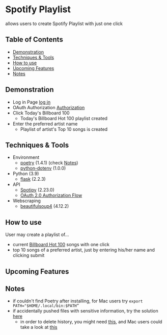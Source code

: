 # Spotify Playlist

allows users to create Spotify Playlist with just one click

## Table of Contents

* [Demonstration](https://github.com/Pammy737/Spotify_Playlist#demonstration)
* [Techniques & Tools](https://github.com/Pammy737/Spotify_Playlist#techniques--tools)
* [How to use](https://github.com/Pammy737/Spotify_Playlist#how-to-use)
* [Upcoming Features](https://github.com/Pammy737/Spotify_Playlist#upcoming-features)
* [Notes](https://github.com/Pammy737/Spotify_Playlist#notes)

## Demonstration
* Log in Page
  [log in](https://github.com/Pammy737/Spotify_Playlist/blob/main/images/1.png)
* OAuth Authorization
  [Authorization](https://github.com/Pammy737/Spotify_Playlist/blob/main/images/2.png)
* Click Today's Billboard 100
   * Today's Billboard Hot 100 playlist created
* Enter the preferred artist name
   * Playlist of artist's Top 10 songs is created
   

## Techniques & Tools

* Environment
    * [poetry](https://python-poetry.org/docs/#installation) (1.4.1) (check [Notes]())
    * [python-dotenv](https://pypi.org/project/python-dotenv/) (1.0.0)
* Python (3.9)
    * [flask](https://flask.palletsprojects.com/en/2.2.x/) (2.2.3)
* API
    * [Spotipy](https://spotipy.readthedocs.io/en/2.22.1/) (2.23.0)
    * [OAuth 2.0 Authorization Flow](https://developer.spotify.com/documentation/web-api/tutorials/code-flow)
* Webscraping
    * [beautifulsoup4](https://pypi.org/project/beautifulsoup4/) (4.12.2)

## How to use

User may create a playlist of...

* current [Billboard Hot 100](https://www.billboard.com/charts/hot-100/) songs with one click
* top 10 songs of a preferred artist, just by entering his/her name and clicking submit

## Upcoming Features

## Notes
* if couldn't find Poetry after installing, for Mac users try ```export PATH="$HOME/.local/bin:$PATH”```
* if accidentally pushed files with sensitive information, try the solution [here](https://daily-dev-tips.com/posts/removing-a-env-file-from-git-history/)
  * in order to delete history, you might need [this](https://www.educative.io/answers/the-fatal-refusing-to-merge-unrelated-histories-git-error), and Mac users could take a look at [this](https://gist.github.com/kenandersen/2042103942473af82dd2)  
